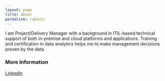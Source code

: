 ```yaml
---
layout: page
title: About
permalink: /about/
---
```


I am Project/Delivery Manager with a background in ITIL-based technical support of both in-premise and cloud platforms and applications. Training and certification in data analytics helps me to make management decisions proven by the data.

### More Information

[LinkedIn](https://www.linkedin.com/in/andrii-pavlenko-b90b5334/)

